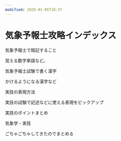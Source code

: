 ```yaml
---
modified: 2025-01-05T18:37
---
```

# 気象予報士攻略インデックス

気象予報士で暗記すること

覚える数字単語など。

気象予報士試験で書く漢字

かけるようになる漢字など

実技の表現方法

実技の試験で記述などに使える表現をピックアップ

実技のポイントまとめ

気象学・実技

ごちゃごちゃしてきたのでまとめる